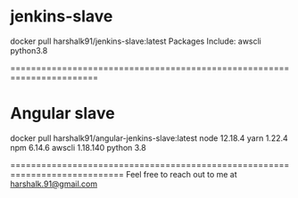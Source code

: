 # jenkins-slave
docker pull harshalk91/jenkins-slave:latest
Packages Include:
awscli
python3.8

=======================================================================

# Angular slave 
docker pull harshalk91/angular-jenkins-slave:latest
node 12.18.4
yarn 1.22.4
npm 6.14.6
awscli 1.18.140
python 3.8

============================================================================
Feel free to reach out to me at harshalk.91@gmail.com
